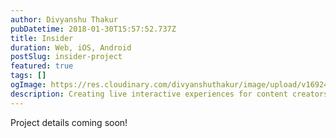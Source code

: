 ```yaml
---
author: Divyanshu Thakur
pubDatetime: 2018-01-30T15:57:52.737Z
title: Insider
duration: Web, iOS, Android
postSlug: insider-project
featured: true
tags: []
ogImage: https://res.cloudinary.com/divyanshuthakur/image/upload/v1692441072/insider-cover_1_uksuiz.webp
description: Creating live interactive experiences for content creators and consumers
---
```


Project details coming soon!